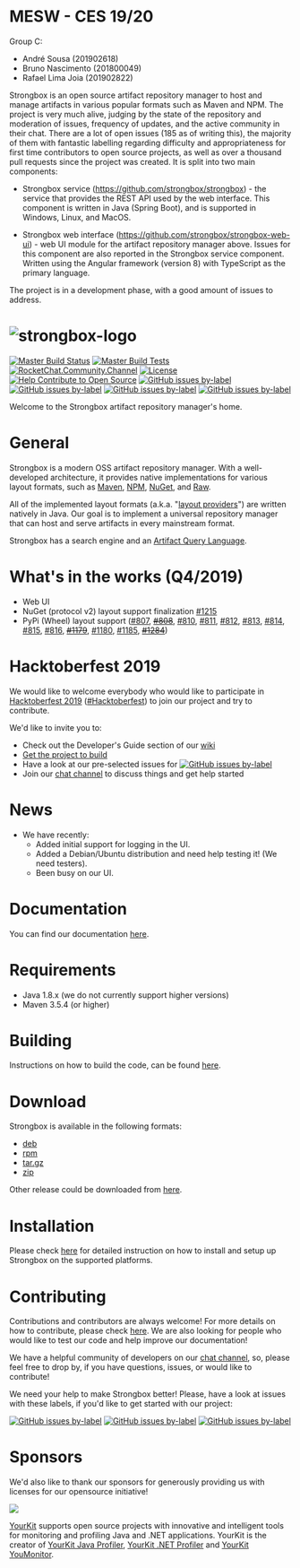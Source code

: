 # MESW - CES 19/20

Group C:
* André Sousa (201902618)
* Bruno Nascimento (201800049)
* Rafael Lima Joia (201902822)

Strongbox is an open source artifact repository manager to host and manage artifacts in various popular formats such as Maven and NPM. The project is very much alive, judging by the state of the repository and moderation of issues, frequency of updates, and the active community in their chat. There are a lot of open issues (185 as of writing this), the majority of them with fantastic labelling regarding difficulty and appropriateness for first time contributors to open source projects, as well as over a thousand pull requests since the project was created. It is split into two main components:
	
 * Strongbox service (https://github.com/strongbox/strongbox) - the service that provides the REST API used by the web interface. This component is written in Java (Spring Boot), and is supported in Windows, Linux, and MacOS.
 
 * Strongbox web interface (https://github.com/strongbox/strongbox-web-ui) - web UI module for the artifact repository manager above. Issues for this component are also reported in the Strongbox service component. Written using the Angular framework (version 8) with 
TypeScript as the primary language.

The project is in a development phase, with a good amount of issues to address.

# ![strongbox-logo][strongbox-logo]

[![Master Build Status][master-build-status-badge]][master-build-status-link]
[![Master Build Tests][master-build-tests-badge]][master-build-status-link]
[![RocketChat.Community.Channel][rocket-chat-badge]][rocket-chat-link]
[![License][license-badge]][license-link]
[![Help Contribute to Open Source][codetriage-badge]][codetriage-link]
[![GitHub issues by-label][good-first-issue-badge]][good-first-issue-link]
[![GitHub issues by-label][help-wanted-badge]][help-wanted-link]
[![GitHub issues by-label][hacktoberfest-badge]][hacktoberfest-link]
[![GitHub issues by-label][stackoverflow-badge]][stackoverflow-link]

Welcome to the Strongbox artifact repository manager's home.

# General

Strongbox is a modern OSS artifact repository manager. With a well-developed architecture, it provides native 
implementations for various layout formats, such as [Maven][docs-maven], [NPM][docs-npm], [NuGet][docs-nuget], and [Raw][docs-raw].

All of the implemented layout formats (a.k.a. "[layout providers][docs-providers]") are written natively in Java. 
Our goal is to implement a universal repository manager that can host and serve artifacts in every mainstream format.

Strongbox has a search engine and an [Artifact Query Language][docs-aql].

# What's in the works (Q4/2019)

* Web UI
* NuGet (protocol v2) layout support finalization [#1215](https://github.com/strongbox/strongbox/issues/1215)
* PyPi (Wheel) layout support ([#807](https://github.com/strongbox/strongbox/issues/807), ~~[#808](https://github.com/strongbox/strongbox/issues/808)~~, [#810](https://github.com/strongbox/strongbox/issues/810), [#811](https://github.com/strongbox/strongbox/issues/811), [#812](https://github.com/strongbox/strongbox/issues/812), [#813](https://github.com/strongbox/strongbox/issues/813), [#814](https://github.com/strongbox/strongbox/issues/814), [#815](https://github.com/strongbox/strongbox/issues/815), [#816](https://github.com/strongbox/strongbox/issues/816), ~~[#1179](https://github.com/strongbox/strongbox/issues/1179)~~, [#1180](https://github.com/strongbox/strongbox/issues/1180), [#1185](https://github.com/strongbox/strongbox/issues/1185), ~~[#1284](https://github.com/strongbox/strongbox/issues/1284)~~)

# Hacktoberfest 2019

We would like to welcome everybody who would like to participate in [Hacktoberfest 2019](https://hacktoberfest.digitalocean.com/) ([#Hacktoberfest](https://hacktoberfest.digitalocean.com/)) to join our project and try to contribute.

We'd like to invite you to:
* Check out the Developer's Guide section of our [wiki](https://strongbox.github.io/developer-guide/getting-started.html)
* [Get the project to build](https://strongbox.github.io/developer-guide/building-the-code.html)
* Have a look at our pre-selected issues for [![GitHub issues by-label][hacktoberfest-badge]][hacktoberfest-link]
* Join our [chat channel](https://chat.carlspring.org/]) to discuss things and get help started

# News

* We have recently:
  * Added initial support for logging in the UI.
  * Added a Debian/Ubuntu distribution and need help testing it! (We need testers).
  * Been busy on our UI.

# Documentation

You can find our documentation [here][docs].

# Requirements

* Java 1.8.x (we do not currently support higher versions)
* Maven 3.5.4 (or higher)

# Building

Instructions on how to build the code, can be found [here][docs-building-the-code].

# Download

Strongbox is available in the following formats:
* [deb][release-deb]
* [rpm][release-rpm]
* [tar.gz][release-tar.gz]
* [zip][release-zip]

Other release could be downloaded from [here][release-all].

# Installation

Please check [here][docs-user-getting-started] for detailed instruction on how to install and setup up Strongbox on the 
supported platforms.

# Contributing

Contributions and contributors are always welcome! For more details on how to contribute, please check [here][docs-contributing]. 
We are also looking for people who would like to test our code and help improve our documentation!

We have a helpful community of developers on our [chat channel][rocket-chat-link], so, please feel free to drop by, if 
you have questions, issues, or would like to contribute!

We need your help to make Strongbox better! Please, have a look at issues with these labels, if you'd like to get 
started with our project:

[![GitHub issues by-label][good-first-issue-badge]][good-first-issue-link]
[![GitHub issues by-label][help-wanted-badge]][help-wanted-link]
[![GitHub issues by-label][hacktoberfest-badge]][hacktoberfest-link]

# Sponsors

We'd also like to thank our sponsors for generously providing us with licenses for our opensource initiative!

[![][yourkit-logo]]([yourkit-link])

[YourKit][yourkit-link] supports open source projects with innovative and intelligent tools for monitoring and profiling Java and .NET applications. YourKit is the creator of [YourKit Java Profiler][yourkit-java-profiler-link], [YourKit .NET Profiler][yourkit-dotnet-profiler-link] and [YourKit YouMonitor][yourkit-monitor-link].


[<--# Generic Links -->]: #
[strongbox-logo]: ./strongbox.svg

[<--# Badges -->]: #
[master-build-status-link]: https://jenkins.carlspring.org/blue/organizations/jenkins/strongbox%2Fbuilds%2Fstrongbox/activity?branch=master
[master-build-status-badge]: https://jenkins.carlspring.org/buildStatus/icon?job=strongbox/builds/strongbox/master
[master-build-tests-badge]: https://img.shields.io/jenkins/t/https/jenkins.carlspring.org/job/strongbox/job/builds/job/strongbox/job/master.svg 
[rocket-chat-link]: https://chat.carlspring.org/channel/community
[rocket-chat-badge]: https://chat.carlspring.org/images/join-chat.svg
[license-link]: https://opensource.org/licenses/Apache-2.0
[license-badge]: https://img.shields.io/badge/License-Apache%202.0-brightgreen.svg
[codetriage-link]: https://www.codetriage.com/strongbox/strongbox
[codetriage-badge]: https://www.codetriage.com/strongbox/strongbox/badges/users.svg
[good-first-issue-link]: https://github.com/strongbox/strongbox/issues?q=is%3Aissue+is%3Aopen+label%3A%22good%20first%20issue%22
[good-first-issue-badge]: https://img.shields.io/github/issues-raw/strongbox/strongbox/good%20first%20issue.svg?label=good%20first%20issue
[help-wanted-link]: https://github.com/strongbox/strongbox/issues?q=is%3Aissue+is%3Aopen+label%3A%22help%20wanted%22
[help-wanted-badge]: https://img.shields.io/github/issues-raw/strongbox/strongbox/help%20wanted.svg?label=help%20wanted&color=%23856bf9& 

[hacktoberfest-link]: https://github.com/strongbox/strongbox/issues?q=is%3Aissue+is%3Aopen+label%3A%22hacktoberfest%22
[hacktoberfest-badge]: https://img.shields.io/github/issues-raw/strongbox/strongbox/hacktoberfest.svg?label=hacktoberfest&color=orange

[stackoverflow-link]: https://stackoverflow.com/tags/strongbox/
[stackoverflow-badge]: https://img.shields.io/badge/stackoverflow-ask-orange.svg

[<--# Docs links -->]: #
[docs]: https://strongbox.github.io/
[docs-maven]: https://strongbox.github.io/developer-guide/layout-providers/maven-2-layout-provider.html
[docs-npm]: https://strongbox.github.io/developer-guide/layout-providers/npm-layout-provider.html
[docs-nuget]: https://strongbox.github.io/developer-guide/layout-providers/nuget-layout-provider.html
[docs-raw]: https://strongbox.github.io/developer-guide/layout-providers/raw-layout-provider.html
[docs-providers]: https://strongbox.github.io/knowledge-base/layout-providers.html
[docs-building-the-code]: https://strongbox.github.io/developer-guide/building-the-code.html
[docs-user-getting-started]: https://strongbox.github.io/user-guide/getting-started.html
[docs-contributing]: https://strongbox.github.io/contributing.html
[docs-aql]: https://strongbox.github.io/user-guide/artifact-query-language.html

[<--# Release links -->]: #
[release-all]: https://github.com/strongbox/strongbox/releases
[release-rpm]: https://github.com/strongbox/strongbox/releases/download/1.0-SNAPSHOT/strongbox-distribution-1.0-SNAPSHOT.rpm
[release-tar.gz]: https://github.com/strongbox/strongbox/releases/download/1.0-SNAPSHOT/strongbox-distribution-1.0-SNAPSHOT.tar.gz
[release-zip]: https://github.com/strongbox/strongbox/releases/download/1.0-SNAPSHOT/strongbox-distribution-1.0-SNAPSHOT.zip
[release-deb]: https://github.com/strongbox/strongbox/releases/download/1.0-SNAPSHOT/strongbox-distribution-1.0-SNAPSHOT.deb

[<--# Sponsors -->]: #
[yourkit-logo]: https://www.yourkit.com/images/yklogo.png
[yourkit-link]: https://www.yourkit.com
[yourkit-java-profiler-link]: https://www.yourkit.com/java/profiler
[yourkit-dotnet-profiler-link]: https://www.yourkit.com/.net/profiler
[yourkit-monitor-link]: https://www.yourkit.com/youmonitor/
